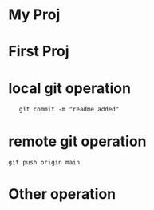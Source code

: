 # My Proj
# First Proj

# local git operation
```git add . || git add README.md
   git commit -m "readme added"
```

# remote git operation
```
git push origin main
```

# Other operation
